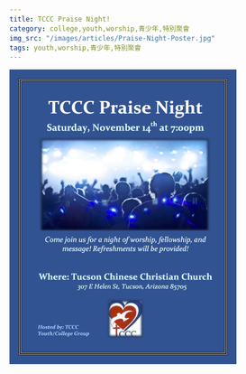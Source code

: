 ```yaml
---
title: TCCC Praise Night!
category: college,youth,worship,青少年,特別聚會
img_src: "/images/articles/Praise-Night-Poster.jpg"
tags: youth,worship,青少年,特別聚會
---
```

<img src="/images/articles/Praise-Night-Poster.jpg" width='80%' />